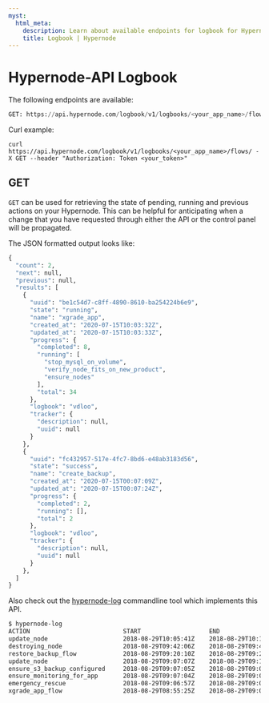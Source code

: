 ```yaml
---
myst:
  html_meta:
    description: Learn about available endpoints for logbook for Hypernode-API.
    title: Logbook | Hypernode
---
```


# Hypernode-API Logbook

The following endpoints are available:

```python
GET: https://api.hypernode.com/logbook/v1/logbooks/<your_app_name>/flows/
```

Curl example:

```
curl https://api.hypernode.com/logbook/v1/logbooks/<your_app_name>/flows/ -X GET --header "Authorization: Token <your_token>"
```

## GET

`GET` can be used for retrieving the state of pending, running and previous actions on your Hypernode. This can be helpful for anticipating when a change that you have requested through either the API or the control panel will be propagated.

The JSON formatted output looks like:

```python
{
  "count": 2,
  "next": null,
  "previous": null,
  "results": [
    {
      "uuid": "be1c54d7-c8ff-4890-8610-ba254224b6e9",
      "state": "running",
      "name": "xgrade_app",
      "created_at": "2020-07-15T10:03:32Z",
      "updated_at": "2020-07-15T10:03:33Z",
      "progress": {
        "completed": 8,
        "running": [
          "stop_mysql_on_volume",
          "verify_node_fits_on_new_product",
          "ensure_nodes"
        ],
        "total": 34
      },
      "logbook": "vdloo",
      "tracker": {
        "description": null,
        "uuid": null
      }
    },
    {
      "uuid": "fc432957-517e-4fc7-8bd6-e48ab3183d56",
      "state": "success",
      "name": "create_backup",
      "created_at": "2020-07-15T00:07:09Z",
      "updated_at": "2020-07-15T00:07:24Z",
      "progress": {
        "completed": 2,
        "running": [],
        "total": 2
      },
      "logbook": "vdloo",
      "tracker": {
        "description": null,
        "uuid": null
      }
    },
  ]
}
```

Also check out the [hypernode-log](https://support.hypernode.com/changelog/release-5664-follow-migration-process-from-the-commandline/) commandline tool which implements this API.

```bash
$ hypernode-log
ACTION                        	START               	END                 	STATE   	TASKS	RUNNING
update_node                   	2018-08-29T10:05:41Z	2018-08-29T10:11:07Z	success 	4/4 	finished
destroying_node               	2018-08-29T09:42:06Z	2018-08-29T09:42:44Z	success 	7/7 	finished
restore_backup_flow           	2018-08-29T09:20:10Z	2018-08-29T09:26:38Z	success 	21/21	finished
update_node                   	2018-08-29T09:07:07Z	2018-08-29T09:13:34Z	success 	4/4 	finished
ensure_s3_backup_configured   	2018-08-29T09:07:05Z	2018-08-29T09:09:26Z	success 	5/5 	finished
ensure_monitoring_for_app     	2018-08-29T09:07:04Z	2018-08-29T09:09:13Z	success 	6/6 	finished
emergency_rescue              	2018-08-29T09:06:57Z	2018-08-29T09:07:05Z	success 	32/32	finished
xgrade_app_flow               	2018-08-29T08:55:25Z	2018-08-29T09:07:03Z	success 	24/24	finished
```
